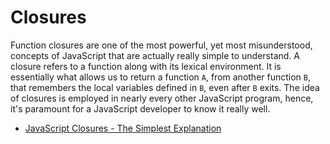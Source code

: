 # Closures

Function closures are one of the most powerful, yet most misunderstood, concepts of JavaScript that are actually really simple to understand. A closure refers to a function along with its lexical environment. It is essentially what allows us to return a function `A`, from another function `B`, that remembers the local variables defined in `B`, even after `B` exits. The idea of closures is employed in nearly every other JavaScript program, hence, it's paramount for a JavaScript developer to know it really well.

- [JavaScript Closures - The Simplest Explanation](https://www.codeguage.com/courses/js/functions-closures)
